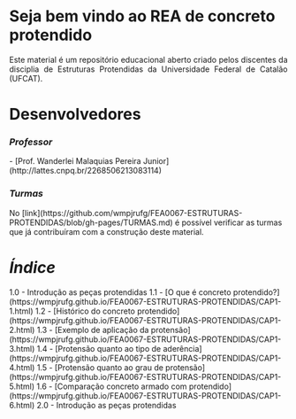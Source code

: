 <h1>Seja bem vindo ao REA de concreto protendido</h1>

<p align="justify">Este material é um repositório educacional aberto criado pelos discentes da disciplia de Estruturas Protendidas da Universidade Federal de Catalão (UFCAT).</p>

<h1>Desenvolvedores</h1>

<h3><i>Professor</i></h3>    
- [Prof. Wanderlei Malaquias Pereira Junior](http://lattes.cnpq.br/2268506213083114)    

<h3><i>Turmas</i></h3>   
No [link](https://github.com/wmpjrufg/FEA0067-ESTRUTURAS-PROTENDIDAS/blob/gh-pages/TURMAS.md) é possível verificar as turmas que já contribuíram com a construção deste material.

<h1><i>Índice</i></h1>   
1.0 - Introdução as peças protendidas  
1.1 - [O que é concreto protendido?](https://wmpjrufg.github.io/FEA0067-ESTRUTURAS-PROTENDIDAS/CAP1-1.html)  
1.2 - [Histórico do concreto protendido](https://wmpjrufg.github.io/FEA0067-ESTRUTURAS-PROTENDIDAS/CAP1-2.html)  
1.3 - [Exemplo de aplicação da protensão](https://wmpjrufg.github.io/FEA0067-ESTRUTURAS-PROTENDIDAS/CAP1-3.html)     
1.4 - [Protensão quanto ao tipo de aderência](https://wmpjrufg.github.io/FEA0067-ESTRUTURAS-PROTENDIDAS/CAP1-4.html)  
1.5 - [Protensão quanto ao grau de protensão](https://wmpjrufg.github.io/FEA0067-ESTRUTURAS-PROTENDIDAS/CAP1-5.html)  
1.6 - [Comparação concreto armado com protendido](https://wmpjrufg.github.io/FEA0067-ESTRUTURAS-PROTENDIDAS/CAP1-6.html)  
2.0 - Introdução as peças protendidas   
